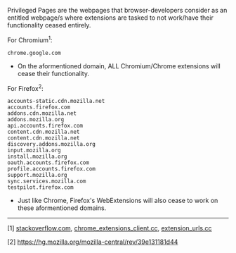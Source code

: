 Privileged Pages are the webpages that browser-developers consider as an entitled webpage/s where extensions are tasked to not work/have their functionality ceased entirely.

For Chromium<sup>1</sup>:
```
chrome.google.com
```

- On the aformentioned domain, ALL Chromium/Chrome extensions will cease their functionality.

For Firefox<sup>2</sup>:
```
accounts-static.cdn.mozilla.net
accounts.firefox.com
addons.cdn.mozilla.net
addons.mozilla.org
api.accounts.firefox.com
content.cdn.mozilla.net
content.cdn.mozilla.net
discovery.addons.mozilla.org
input.mozilla.org
install.mozilla.org
oauth.accounts.firefox.com
profile.accounts.firefox.com
support.mozilla.org
sync.services.mozilla.com
testpilot.firefox.com
```

- Just like Chrome, Firefox's WebExtensions will also cease to work on these aformentioned domains.


***

[1] [stackoverflow.com](https://stackoverflow.com/questions/11613371/chrome-extension-content-script-on-https-chrome-google-com-webstore/11614440#11614440), [chrome_extensions_client.cc](https://chromium.googlesource.com/chromium/src/+/ba355f657a607c74f0de82ad925a4dc1a7c9a95b/chrome/common/extensions/chrome_extensions_client.cc#235), [extension_urls.cc](https://chromium.googlesource.com/chromium/src/+/ba355f657a607c74f0de82ad925a4dc1a7c9a95b/extensions/common/extension_urls.cc#33)

[2] https://hg.mozilla.org/mozilla-central/rev/39e131181d44